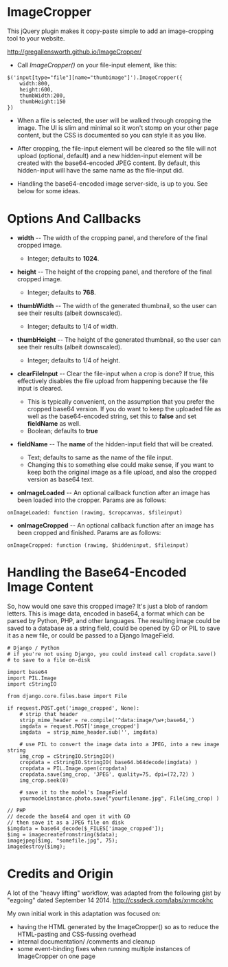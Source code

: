 # ImageCropper

This jQuery plugin makes it copy-paste simple to add an image-cropping tool to your website.

http://gregallensworth.github.io/ImageCropper/

* Call *ImageCropper()* on your file-input element, like this:

```
$('input[type="file"][name="thumbimage"]').ImageCropper({
    width:800,
    height:600,
    thumbWidth:200,
    thumbHeight:150
})
```

* When a file is selected, the user will be walked through cropping the image. The UI is slim and minimal so it won't stomp on your other page content, but the CSS is documented so you can style it as you like.

* After cropping, the file-input element will be cleared so the file will not upload (optional, default) and a new hidden-input element will be created with the base64-encoded JPEG content. By default, this hidden-input will have the same name as the file-input did.

* Handling the base64-encoded image server-side, is up to you. See below for some ideas.


# Options And Callbacks

* **width** -- The width of the cropping panel, and therefore of the final cropped image.
  * Integer; defaults to **1024**.

* **height** -- The height of the cropping panel, and therefore of the final cropped image.
  * Integer; defaults to **768**.

* **thumbWidth** -- The width of the generated thumbnail, so the user can see their results (albeit downscaled).
  * Integer; defaults to 1/4 of width.

* **thumbHeight** -- The height of the generated thumbnail, so the user can see their results (albeit downscaled).
  * Integer; defaults to 1/4 of height.

* **clearFileInput** -- Clear the file-input when a crop is done? If true, this effectively disables the file upload from happening because the file input is cleared.
  * This is typically convenient, on the assumption that you prefer the cropped base64 version. If you do want to keep the uploaded file as well as the base64-encoded string, set this to **false** and set **fieldName** as well.
  * Boolean; defaults to **true**

* **fieldName** -- The **name** of the hidden-input field that will be created.
  * Text; defaults to same as the name of the file input.
  * Changing this to something else could make sense, if you want to keep both the original image as a file upload, and also the cropped version as base64 text.

* **onImageLoaded** -- An optional callback function after an image has been loaded into the cropper. Params are as follows:

```
onImageLoaded: function (rawimg, $cropcanvas, $fileinput)
```

* **onImageCropped** -- An optional callback function after an image has been cropped and finished. Params are as follows:

```
onImageCropped: function (rawimg, $hiddeninput, $fileinput)
```


# Handling the Base64-Encoded Image Content

So, how would one save this cropped image? It's just a blob of random letters. This is image data, encoded in base64, a format which can be parsed by Python, PHP, and other languages. The resulting image could be saved to a database as a string field, could be opened by GD or PIL to save it as a new file, or could be passed to a Django ImageField.

```
# Django / Python
# if you're not using Django, you could instead call cropdata.save()
# to save to a file on-disk

import base64
import PIL.Image
import cStringIO

from django.core.files.base import File

if request.POST.get('image_cropped', None):
    # strip that header
    strip_mime_header = re.compile('^data:image/\w+;base64,')
    imgdata = request.POST['image_cropped']
    imgdata  = strip_mime_header.sub('', imgdata)

    # use PIL to convert the image data into a JPEG, into a new image string
    img_crop = cStringIO.StringIO()
    cropdata = cStringIO.StringIO( base64.b64decode(imgdata) )
    cropdata = PIL.Image.open(cropdata)
    cropdata.save(img_crop, 'JPEG', quality=75, dpi=(72,72) )
    img_crop.seek(0)

    # save it to the model's ImageField
    yourmodelinstance.photo.save("yourfilename.jpg", File(img_crop) )
```

```
// PHP
// decode the base64 and open it with GD
// then save it as a JPEG file on disk
$imgdata = base64_decode($_FILES['image_cropped']);
$img = imagecreatefromstring($data);
imagejpeg($img, "somefile.jpg", 75);
imagedestroy($img);
```


# Credits and Origin

A lot of the "heavy lifting" workflow, was adapted from the following gist by "ezgoing" dated September 14 2014. http://cssdeck.com/labs/xnmcokhc

My own initial work in this adaptation was focused on:

* having the HTML generated by the ImageCropper() so as to reduce the HTML-pasting and CSS-fussing overhead
* internal documentation/ /comments and cleanup
* some event-binding fixes when running multiple instances of ImageCropper on one page
